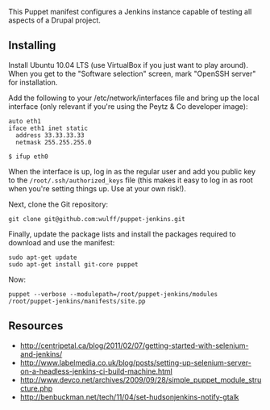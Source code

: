 This Puppet manifest configures a Jenkins instance capable of testing all aspects of a Drupal project.

## Installing

Install Ubuntu 10.04 LTS (use VirtualBox if you just want to play around). When you get to the "Software selection" screen, mark "OpenSSH server" for installation.

Add the following to your /etc/network/interfaces file and bring up the local interface (only relevant if you're using the Peytz & Co developer image):

    auto eth1
    iface eth1 inet static
      address 33.33.33.33
      netmask 255.255.255.0

    $ ifup eth0

When the interface is up, log in as the regular user and add you public key to the `/root/.ssh/authorized_keys` file (this makes it easy to log in as root when you're setting things up. Use at your own risk!).

Next, clone the Git repository:

    git clone git@github.com:wulff/puppet-jenkins.git

Finally, update the package lists and install the packages required to download and use the manifest:

    sudo apt-get update
    sudo apt-get install git-core puppet

Now:

    puppet --verbose --modulepath=/root/puppet-jenkins/modules /root/puppet-jenkins/manifests/site.pp


## Resources

* http://centripetal.ca/blog/2011/02/07/getting-started-with-selenium-and-jenkins/
* http://www.labelmedia.co.uk/blog/posts/setting-up-selenium-server-on-a-headless-jenkins-ci-build-machine.html
* http://www.devco.net/archives/2009/09/28/simple_puppet_module_structure.php
* http://benbuckman.net/tech/11/04/set-hudsonjenkins-notify-gtalk
